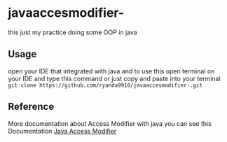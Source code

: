 # javaaccesmodifier-
 this just my practice doing some OOP in java 
## Usage 
open your IDE that integrated with java and 
to use this open terminal on your IDE and type this command  or just copy and paste into your terminal   ``git clone https://github.com/ryanda9910/javaaccesmodifier-.git``
## Reference 
More documentation about Access Modifier with java you can see this Documentation
[Java Access Modifier](https://www.w3schools.com/java/java_modifiers.asp)